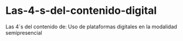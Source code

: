 # Las-4-s-del-contenido-digital
Las 4´s del contenido de: Uso de plataformas digitales en la modalidad semipresencial
